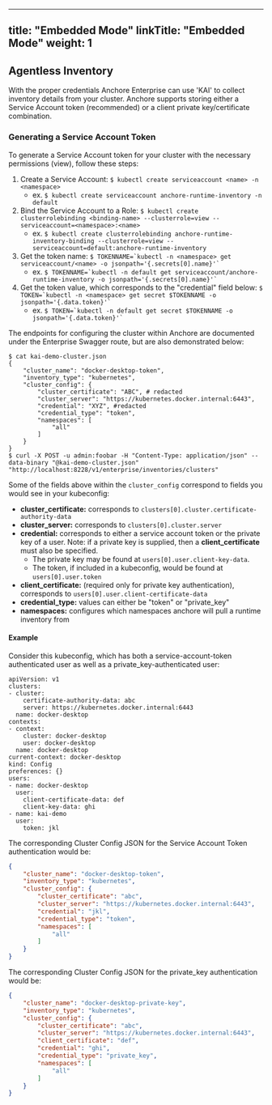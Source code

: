 
---
title: "Embedded Mode"
linkTitle: "Embedded Mode"
weight: 1
---

## Agentless Inventory 
With the proper credentials Anchore Enterprise can use 'KAI' to collect inventory details from your cluster. 
Anchore supports storing either a Service Account token (recommended) or a client private key/certificate combination.

### Generating a Service Account Token
To generate a Service Account token for your cluster with the necessary permissions (view), follow these steps:
1. Create a Service Account: `$ kubectl create serviceaccount <name> -n <namespace>`
    * ex. `$ kubectl create serviceaccount anchore-runtime-inventory -n default`
1. Bind the Service Account to a Role: `$ kubectl create clusterrolebinding <binding-name> --clusterrole=view --serviceaccount=<namespace>:<name>`
    * ex. `$ kubectl create clusterrolebinding anchore-runtime-inventory-binding --clusterrole=view --serviceaccount=default:anchore-runtime-inventory`
1. Get the token name: ```$ TOKENNAME=`kubectl -n <namespace> get serviceaccount/<name> -o jsonpath='{.secrets[0].name}'` ```
    * ex. ```$ TOKENNAME=`kubectl -n default get serviceaccount/anchore-runtime-inventory -o jsonpath='{.secrets[0].name}'` ```
1. Get the token value, which corresponds to the "credential" field below: ```$ TOKEN=`kubectl -n <namespace> get secret $TOKENNAME -o jsonpath='{.data.token}'` ```
    * ex. ```$ TOKEN=`kubectl -n default get secret $TOKENNAME -o jsonpath='{.data.token}'` ```

The endpoints for configuring the cluster within Anchore are documented under the Enterprise Swagger route, but are also demonstrated below:
```shell script
$ cat kai-demo-cluster.json
{
	"cluster_name": "docker-desktop-token",
	"inventory_type": "kubernetes",
	"cluster_config": {
		"cluster_certificate": "ABC", # redacted
		"cluster_server": "https://kubernetes.docker.internal:6443",
		"credential": "XYZ", #redacted
		"credential_type": "token",
		"namespaces": [
			"all"
		]
	}
}
$ curl -X POST -u admin:foobar -H "Content-Type: application/json" --data-binary "@kai-demo-cluster.json" "http://localhost:8228/v1/enterprise/inventories/clusters"
```
Some of the fields above within the `cluster_config` correspond to fields you would see in your kubeconfig:
* **cluster_certificate:** corresponds to `clusters[0].cluster.certificate-authority-data`
* **cluster_server:** corresponds to `clusters[0].cluster.server`
* **credential:** corresponds to either a service account token or the private key of a user. Note: if a private key is supplied, then a **client_certificate** must also be specified. 
    * The private key may be found at `users[0].user.client-key-data`.
    * The token, if included in a kubeconfig, would be found at `users[0].user.token`
* **client_certificate:** (required only for private key authentication), corresponds to `users[0].user.client-certificate-data`
* **credential_type:** values can either be "token" or "private_key" 
* **namespaces:** configures which namespaces anchore will pull a runtime inventory from

#### Example

Consider this kubeconfig, which has both a service-account-token authenticated user as well as a private_key-authenticated user:
```
apiVersion: v1
clusters:
- cluster:
    certificate-authority-data: abc
    server: https://kubernetes.docker.internal:6443
  name: docker-desktop
contexts:
- context:
    cluster: docker-desktop
    user: docker-desktop
  name: docker-desktop
current-context: docker-desktop
kind: Config
preferences: {}
users:
- name: docker-desktop
  user:
    client-certificate-data: def
    client-key-data: ghi
- name: kai-demo
  user:
    token: jkl
```

The corresponding Cluster Config JSON for the Service Account Token authentication would be:
```json
{
	"cluster_name": "docker-desktop-token",
	"inventory_type": "kubernetes",
	"cluster_config": {
		"cluster_certificate": "abc",
		"cluster_server": "https://kubernetes.docker.internal:6443",
		"credential": "jkl",
		"credential_type": "token",
		"namespaces": [
			"all"
		]
	}
}
```

The corresponding Cluster Config JSON for the private_key authentication would be:
```json
{
	"cluster_name": "docker-desktop-private-key",
	"inventory_type": "kubernetes",
	"cluster_config": {
		"cluster_certificate": "abc",
		"cluster_server": "https://kubernetes.docker.internal:6443",
        "client_certificate": "def",
		"credential": "ghi",
		"credential_type": "private_key",
		"namespaces": [
			"all"
		]
	}
}
```
